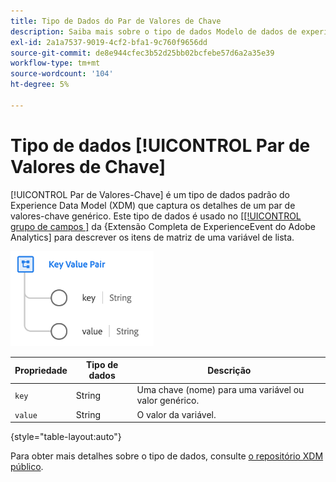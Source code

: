 ```yaml
---
title: Tipo de Dados do Par de Valores de Chave
description: Saiba mais sobre o tipo de dados Modelo de dados de experiência (XDM) do par de valores principal.
exl-id: 2a1a7537-9019-4cf2-bfa1-9c760f9656dd
source-git-commit: de8e944cfec3b52d25bb02bcfebe57d6a2a35e39
workflow-type: tm+mt
source-wordcount: '104'
ht-degree: 5%

---
```


# Tipo de dados [!UICONTROL Par de Valores de Chave]

[!UICONTROL Par de Valores-Chave] é um tipo de dados padrão do Experience Data Model (XDM) que captura os detalhes de um par de valores-chave genérico. Este tipo de dados é usado no [[[!UICONTROL grupo de campos &#x200B;]](../field-groups/event/analytics-full-extension.md) da &lbrace;Extensão Completa de ExperienceEvent do Adobe Analytics] para descrever os itens de matriz de uma variável de lista.

![Estrutura do par de valores de chave](../images/data-types/key-value-pair.png)

| Propriedade | Tipo de dados | Descrição |
| --- | --- | --- |
| `key` | String | Uma chave (nome) para uma variável ou valor genérico. |
| `value` | String | O valor da variável. |

{style="table-layout:auto"}

Para obter mais detalhes sobre o tipo de dados, consulte [o repositório XDM público](https://github.com/adobe/xdm/blob/master/extensions/adobe/experience/analytics/keyvalue.schema.json).
